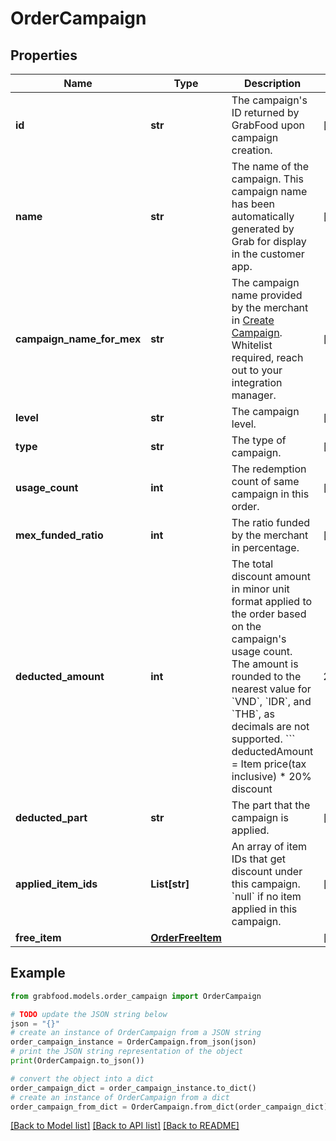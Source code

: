 # OrderCampaign


## Properties

Name | Type | Description | Notes
------------ | ------------- | ------------- | -------------
**id** | **str** | The campaign&#39;s ID returned by GrabFood upon campaign creation. | [optional] 
**name** | **str** | The name of the campaign. This campaign name has been automatically generated by Grab for display in the customer app. | [optional] 
**campaign_name_for_mex** | **str** | The campaign name provided by the merchant in [Create Campaign](#tag/create-campaign). Whitelist required, reach out to your integration manager. | [optional] 
**level** | **str** | The campaign level. | [optional] 
**type** | **str** | The type of campaign. | [optional] 
**usage_count** | **int** | The redemption count of same campaign in this order. | [optional] 
**mex_funded_ratio** | **int** | The ratio funded by the merchant in percentage. | [optional] 
**deducted_amount** | **int** | The total discount amount in minor unit format applied to the order based on the campaign&#39;s usage count. The amount is rounded to the nearest value for &#x60;VND&#x60;, &#x60;IDR&#x60;, and &#x60;THB&#x60;, as decimals are not supported.  &#x60;&#x60;&#x60; deductedAmount &#x3D; Item price(tax inclusive) * 20% discount | 2375*0.2&#x3D;475  | [optional] 
**deducted_part** | **str** | The part that the campaign is applied. | [optional] 
**applied_item_ids** | **List[str]** | An array of item IDs that get discount under this campaign. &#x60;null&#x60; if no item applied in this campaign. | [optional] 
**free_item** | [**OrderFreeItem**](OrderFreeItem.md) |  | [optional] 

## Example

```python
from grabfood.models.order_campaign import OrderCampaign

# TODO update the JSON string below
json = "{}"
# create an instance of OrderCampaign from a JSON string
order_campaign_instance = OrderCampaign.from_json(json)
# print the JSON string representation of the object
print(OrderCampaign.to_json())

# convert the object into a dict
order_campaign_dict = order_campaign_instance.to_dict()
# create an instance of OrderCampaign from a dict
order_campaign_from_dict = OrderCampaign.from_dict(order_campaign_dict)
```
[[Back to Model list]](../README.md#documentation-for-models) [[Back to API list]](../README.md#documentation-for-api-endpoints) [[Back to README]](../README.md)


